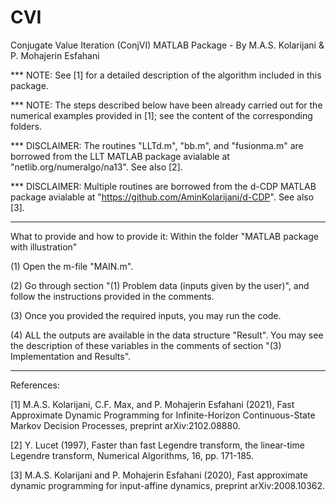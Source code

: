 # CVI

Conjugate Value Iteration (ConjVI) MATLAB Package - By M.A.S. Kolarijani & P. Mohajerin Esfahani

*** NOTE: See [1] for a detailed description of the algorithm included in this package.

*** NOTE: The steps described below have been already carried out for the numerical examples provided in [1]; see the content of the corresponding folders.

*** DISCLAIMER: The routines "LLTd.m", "bb.m", and "fusionma.m" are borrowed from the LLT MATLAB package avialable at "netlib.org/numeralgo/na13". See also [2].

*** DISCLAIMER: Multiple routines are borrowed from the d-CDP MATLAB package avialable at "https://github.com/AminKolarijani/d-CDP". See also [3].

-------------------------------

What to provide and how to provide it: Within the folder "MATLAB package with illustration"

(1) Open the m-file "MAIN.m".

(2) Go through section "(1) Problem data (inputs given by the user)", and follow the instructions provided in the comments.

(3) Once you provided the required inputs, you may run the code.

(4) ALL the outputs are available in the data structure "Result". You may see the description of these variables in the comments of section "(3) Implementation and Results".

-------------------------------

References:

[1] M.A.S. Kolarijani, C.F. Max, and P. Mohajerin Esfahani (2021), Fast Approximate Dynamic Programming for Infinite-Horizon Continuous-State Markov Decision Processes, preprint arXiv:2102.08880.

[2] Y. Lucet (1997), Faster than fast Legendre transform, the linear-time Legendre transform, Numerical Algorithms, 16, pp. 171-185.

[3] M.A.S. Kolarijani and P. Mohajerin Esfahani (2020), Fast approximate dynamic programming for input-affine dynamics, preprint arXiv:2008.10362.
